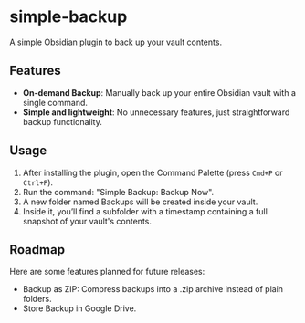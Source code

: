 # simple-backup

A simple Obsidian plugin to back up your vault contents.

## Features

- **On-demand Backup**: Manually back up your entire Obsidian vault with a single command.
- **Simple and lightweight**: No unnecessary features, just straightforward backup functionality.

## Usage

1. After installing the plugin, open the Command Palette (press `Cmd+P` or `Ctrl+P`).
2. Run the command: "Simple Backup: Backup Now".
3. A new folder named Backups will be created inside your vault.
4. Inside it, you’ll find a subfolder with a timestamp containing a full snapshot of your vault's contents.

## Roadmap

Here are some features planned for future releases:
- Backup as ZIP: Compress backups into a .zip archive instead of plain folders.
- Store Backup in Google Drive.
